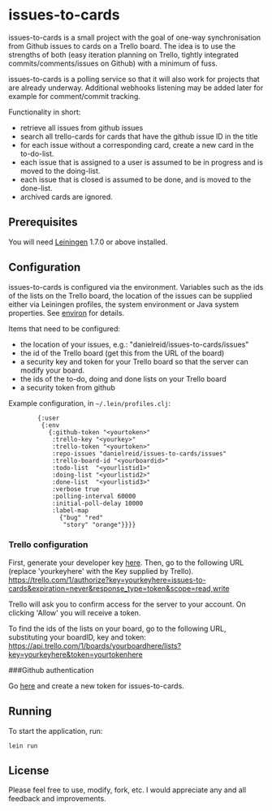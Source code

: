 # issues-to-cards

issues-to-cards is a small project with the goal of one-way synchronisation from Github issues to cards on a Trello board. The idea is to use the strengths of both (easy iteration planning on Trello, tightly integrated commits/comments/issues on Github) with a minimum of fuss.

issues-to-cards is a polling service so that it will also work for projects that are already underway. Additional webhooks listening may be added later for example for comment/commit tracking.

Functionality in short:
* retrieve all issues from github issues
* search all trello-cards for cards that have the github issue ID in the title
* for each issue without a corresponding card, create a new card in the to-do-list.
* each issue that is assigned to a user is assumed to be in progress and is moved to the doing-list.
* each issue that is closed is assumed to be done, and is moved to the done-list.
* archived cards are ignored.

## Prerequisites

You will need [Leiningen][1] 1.7.0 or above installed.

[1]: https://github.com/technomancy/leiningen

## Configuration

issues-to-cards is configured via the environment. Variables such as the ids of the lists on the Trello board, the location of the issues can be supplied either via Leiningen profiles, the system environment or Java system properties. See [environ](https://github.com/weavejester/environ) for details.

Items that need to be configured:
* the location of your issues, e.g.: "danielreid/issues-to-cards/issues"
* the id of the Trello board (get this from the URL of the board)
* a security key and token for your Trello board so that the server can modify your board.
* the ids of the to-do, doing and done lists on your Trello board
* a security token from github

Example configuration, in `~/.lein/profiles.clj`:
```
        {:user 
         {:env 
           {:github-token "<yourtoken>"
            :trello-key "<yourkey>"
            :trello-token "<yourtoken>"
            :repo-issues "danielreid/issues-to-cards/issues"
            :trello-board-id "<yourboardid>"
            :todo-list  "<yourlistid1>"
            :doing-list "<yourlistid2>"
            :done-list  "<yourlistid3>"
            :verbose true
            :polling-interval 60000
            :initial-poll-delay 10000
            :label-map  
              {"bug" "red"
               "story" "orange"}}}}
```
### Trello configuration

First, generate your developer key [here](https://trello.com/1/appKey/generate).
Then, go to the following URL (replace 'yourkeyhere' with the Key supplied by Trello). 
https://trello.com/1/authorize?key=yourkeyhere=issues-to-cards&expiration=never&response_type=token&scope=read,write

Trello will ask you to confirm access for the server to your account. On clicking 'Allow' you will receive a token.

To find the ids of the lists on your board, go to the following URL, substituting your boardID, key and token:
https://api.trello.com/1/boards/yourboardhere/lists?key=yourkeyhere&token=yourtokenhere

###Github authentication

Go [here](https://github.com/settings/applications) and create a new token for issues-to-cards.

## Running

To start the application, run:

    lein run

## License

Please feel free to use, modify, fork, etc. I would appreciate any and all feedback and improvements.
